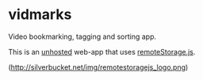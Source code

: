 vidmarks
========

Video bookmarking, tagging and sorting app.


This is an [unhosted](http://www.unhosted.org) web-app that uses [remoteStorage.js](http://https://github.com/RemoteStorage/remoteStorage.js).

(http://silverbucket.net/img/remotestoragejs_logo.png)
